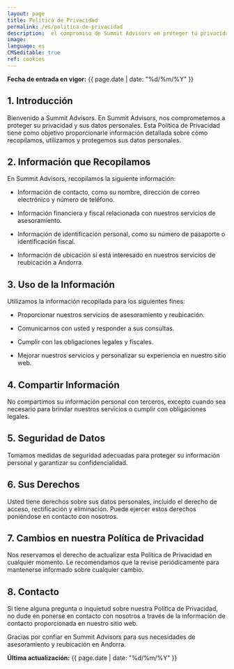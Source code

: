 ```yaml
---
layout: page
title: Política de Privacidad
permalink: /es/politica-de-privacidad
description:  el compromiso de Summit Advisors en proteger tu privacidad y datos personales a través de nuestra detallada Política de Privacidad
image:
language: es
CMSeditable: true
ref: cookies
---
```

**Fecha de entrada en vigor:** {{ page.date | date: "%d/%m/%Y" }}

## 1. Introducción

Bienvenido a Summit Advisors. En Summit Advisors, nos comprometemos a proteger su privacidad y sus datos personales. Esta Política de Privacidad tiene como objetivo proporcionarle información detallada sobre cómo recopilamos, utilizamos y protegemos sus datos personales.

## 2. Información que Recopilamos

En Summit Advisors, recopilamos la siguiente información:

- Información de contacto, como su nombre, dirección de correo electrónico y número de teléfono.

- Información financiera y fiscal relacionada con nuestros servicios de asesoramiento.

- Información de identificación personal, como su número de pasaporte o identificación fiscal.

- Información de ubicación si está interesado en nuestros servicios de reubicación a Andorra.

## 3. Uso de la Información

Utilizamos la información recopilada para los siguientes fines:

- Proporcionar nuestros servicios de asesoramiento y reubicación.

- Comunicarnos con usted y responder a sus consultas.

- Cumplir con las obligaciones legales y fiscales.

- Mejorar nuestros servicios y personalizar su experiencia en nuestro sitio web.

## 4. Compartir Información

No compartimos su información personal con terceros, excepto cuando sea necesario para brindar nuestros servicios o cumplir con obligaciones legales.

## 5. Seguridad de Datos

Tomamos medidas de seguridad adecuadas para proteger su información personal y garantizar su confidencialidad.

## 6. Sus Derechos

Usted tiene derechos sobre sus datos personales, incluido el derecho de acceso, rectificación y eliminación. Puede ejercer estos derechos poniéndose en contacto con nosotros.

## 7. Cambios en nuestra Política de Privacidad

Nos reservamos el derecho de actualizar esta Política de Privacidad en cualquier momento. Le recomendamos que la revise periódicamente para mantenerse informado sobre cualquier cambio.

## 8. Contacto

Si tiene alguna pregunta o inquietud sobre nuestra Política de Privacidad, no dude en ponerse en contacto con nosotros a través de la información de contacto proporcionada en nuestro sitio web.

Gracias por confiar en Summit Advisors para sus necesidades de asesoramiento y reubicación en Andorra.

**Última actualización:** {{ page.date | date: "%d/%m/%Y" }}

